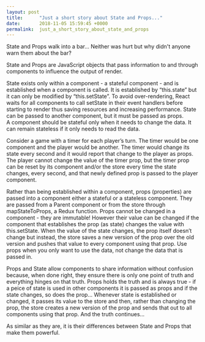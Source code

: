 ```yaml
---
layout: post
title:      "Just a short story about State and Props..."
date:       2018-11-05 15:59:45 +0000
permalink:  just_a_short_story_about_state_and_props
---
```


State and Props walk into a bar...  Neither was hurt but why didn't anyone warn them about the bar?

State and Props are JavaScript objects that pass information to and through components to influence the output of render. 

State exists only within a component - a stateful component - and is established when a component is called. It is established by “this.state” but it can only be modified by “this.setState”.  To avoid over-rendering, React  waits for all components to call setState in their event handlers before starting to render thus saving resources and increasing performance. State can be passed to another component, but it must be passed as props.  
A component should be stateful only when it needs to change the data. It can remain stateless if it only needs to read the data.

Consider a game with a timer for each player’s turn. The timer would be one component and the player would be another.  The timer would change its state every second and it would report that change to the player as props.  The player cannot change the value of the timer prop, but the timer prop can be  reset by its component and/or the store every time the state changes, every second, and that newly defined prop is passed to the player component.

Rather than being established within a component,  props (properties) are passed into a component either a stateful or a stateless component.  They are passed from a Parent component or from the store through mapStateToProps, a Redux function.  Props cannot be changed in a component - they are immutable!  However their value can be changed if the component that establishes the prop (as state) changes the value with this.setState. When the value of the state changes, the prop itself doesn’t change but instead, the store saves a new version of the prop over the old version and pushes that value to every component using that prop.  Use props when you only want to use the data, not change the data that is passed in.

Props and State allow components to share information without confusion because, when done right, they ensure there is only one point of truth and everything hinges on that truth.  Props holds the truth and is always true - if a peice of state is used in other components it is passed as props and if the state changes, so does the prop…  Whenever state is established or changed, it passes its value to the store and then, rather than changing the prop, the store creates a new version of the prop and sends that out to all components using that prop. And the truth continues…

As similar as they are, it is their differences between State and Props that make them powerful.  

